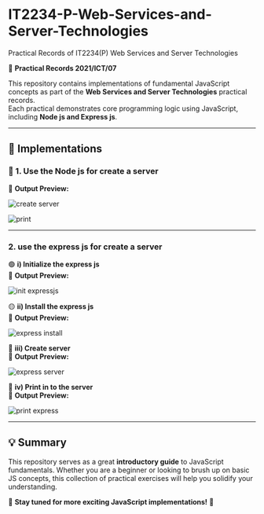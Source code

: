 # IT2234-P-Web-Services-and-Server-Technologies
 Practical Records of  IT2234(P) Web Services and Server Technologies
 
📖 **Practical Records 2021/ICT/07**  

This repository contains implementations of fundamental JavaScript concepts as part of the **Web Services and Server Technologies** practical records.  
Each practical demonstrates core programming logic using JavaScript, including **Node js and Express js**.  

---

## 🌟 Implementations  

### 📝 1. Use the Node js for create a server   

📌 **Output Preview:**  

![create server](https://github.com/user-attachments/assets/4dda5416-973f-49ac-a1a9-a13f3288ff25)


![print](https://github.com/user-attachments/assets/3f33ecd9-1c6a-4583-9f9d-46b665089189)


---

### 2. use the express js for create a server   

🟢 **i) Initialize the express js**  
📌 **Output Preview:**

  ![init expressjs](https://github.com/user-attachments/assets/cf22be1c-4961-4de0-bea5-291bd6e9346a)


🟡 **ii) Install the express js**  
📌 **Output Preview:**  

  ![express install](https://github.com/user-attachments/assets/e46765a9-b1d3-4df7-8e5b-213991a9d52a)


🔴 **iii) Create server**  
📌 **Output Preview:** 

 ![express server](https://github.com/user-attachments/assets/fcfdaab7-069d-4930-bc13-07a398ff01e6)


🔵 **iv) Print in to the server**  
📌 **Output Preview:** 

 ![print express](https://github.com/user-attachments/assets/95a011b8-c095-43d2-8674-f8fa19e1fd1e)

---
  
## 💡 Summary  
This repository serves as a great **introductory guide** to JavaScript fundamentals. Whether you are a beginner or looking to brush up on basic JS concepts, this collection of practical exercises will help you solidify your understanding.  

📌 **Stay tuned for more exciting JavaScript implementations!** 🚀
 
